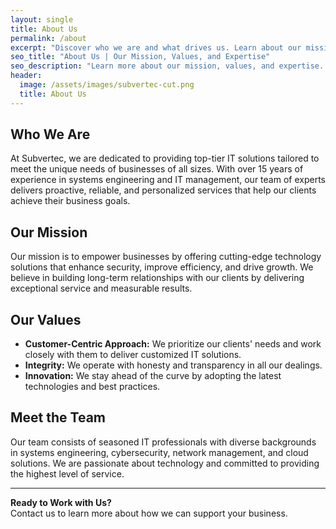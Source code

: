 ```yaml
---
layout: single
title: About Us
permalink: /about
excerpt: "Discover who we are and what drives us. Learn about our mission, values, and the expertise that sets us apart in the industry."
seo_title: "About Us | Our Mission, Values, and Expertise"
seo_description: "Learn more about our mission, values, and expertise. Discover what drives us and sets us apart in the industry. Get to know the team behind our success."
header:
  image: /assets/images/subvertec-cut.png
  title: About Us
---
```

## Who We Are

At Subvertec, we are dedicated to providing top-tier IT solutions tailored to meet the unique needs of businesses of all sizes. With over 15 years of experience in systems engineering and IT management, our team of experts delivers proactive, reliable, and personalized services that help our clients achieve their business goals.

## Our Mission

Our mission is to empower businesses by offering cutting-edge technology solutions that enhance security, improve efficiency, and drive growth. We believe in building long-term relationships with our clients by delivering exceptional service and measurable results.

## Our Values

- **Customer-Centric Approach:** We prioritize our clients' needs and work closely with them to deliver customized IT solutions.
- **Integrity:** We operate with honesty and transparency in all our dealings.
- **Innovation:** We stay ahead of the curve by adopting the latest technologies and best practices.

## Meet the Team

Our team consists of seasoned IT professionals with diverse backgrounds in systems engineering, cybersecurity, network management, and cloud solutions. We are passionate about technology and committed to providing the highest level of service.

---

**Ready to Work with Us?**  
Contact us to learn more about how we can support your business.

